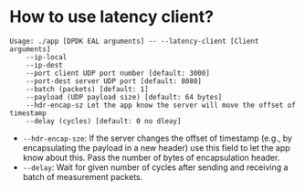 # How to use latency client?

```
Usage: ./app [DPDK EAL arguments] -- --latency-client [Client arguments]
    --ip-local
    --ip-dest
    --port client UDP port number [default: 3000]
    --port-dest server UDP port [default: 8080]
    --batch (packets) [default: 1]
    --payload (UDP payload size) [default: 64 bytes]
    --hdr-encap-sz Let the app know the server will move the offset of timestamp
    --delay (cycles) [default: 0 no dleay]
```

* `--hdr-encap-sze`: If the server changes the offset of timestamp (e.g., by
  encapsulating the payload in a new header) use this field to let the app know
  about this. Pass the number of bytes of encapsulation header.
* `--delay`: Wait for given number of cycles after sending and receiving a
  batch of measurement packets.
